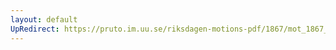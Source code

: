 ```yaml
---
layout: default
UpRedirect: https://pruto.im.uu.se/riksdagen-motions-pdf/1867/mot_1867__ak__87.pdf
---
```

